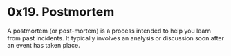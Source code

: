 # 0x19. Postmortem

A postmortem (or post-mortem) is a process intended to help you learn from past incidents. It typically involves an analysis or discussion soon after an event has taken place.
